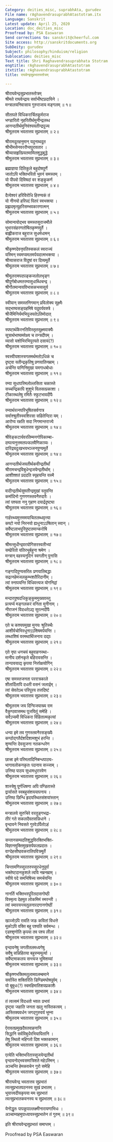 ```yaml
---
Category: deities_misc, suprabhAta, gurudev
File name: rAghavendrasuprabhAtastotram.itx
Language: Sanskrit
Latest update: April 25, 2020
Location: doc_deities_misc
Proofread by: PSA Easwaran
Send corrections to: sanskrit@cheerful.com
Site access: http://sanskritdocuments.org
SubDeity: gurudev
Subject: philosophy/hinduism/religion
Sublocation: deities_misc
Text title: Shri Raghavendrasuprabhata Stotram
engtitle: rAghavendrasuprabhAtastotram
itxtitle: rAghavendrasuprabhAtastotram
title: राघवेन्द्रसुप्रभातस्तोत्रम्

---
```

  
 श्रीराघवेन्द्रसुप्रभातस्तोत्रम्   
श्रीमते राघवेन्द्राय सर्वाभीष्टप्रदायिने ।  
मन्त्रालयनिवासाय गुरुराजाय मङ्गलम् ॥ १॥  
  
सीतापते विधिकरार्चितकूर्मराज  
भण्डारितो नृहरितीर्थमुनीन्द्रलब्ध  
आनन्दतीर्थमुनिवंश्ययतीन्द्रपूज्य  
श्रीमूलराम भवतात्तव सुप्रभातम् ॥ २॥  
  
श्रीरामदूतहनुमान् यदुनाथदूत  
     श्रीभीमसेनवररौप्यपुरावतार ।  
श्रीव्यासहृत्प्रियतमामितशुद्धबुद्धे  
     श्रीमूलराम भवतात्तव सुप्रभातम् ॥ ३॥  
  
ब्रह्माज्ञया दितिकुले बहुदोषपूर्णे  
     जातोऽपि भक्तिभरितो भुवनं समस्तम् ।  
यो पीपवो दिविषदां वर शङ्कुकर्ण  
     श्रीमूलराम भवतात्तव सुप्रभातम् ॥ ४॥  
  
दैत्येश्वरं हरिविरोधि हिरण्यकं तं  
     यो नीनयो हरिपदं पितरं स्वभक्त्या ।  
प्रह्लादमृत्युहरिसम्भवकारणात्मन्  
     श्रीमूलराम भवतात्तव सुप्रभातम् ॥ ५॥  
  
सोमान्वयोद्भव समस्तसुराजमौले  
     भूभारसंहरणतोषितकृष्णमूर्ते ।  
बाह्लीकराज बहुराज सुधर्मधामन्  
     श्रीमूलराम भवतात्तव सुप्रभातम् ॥ ६॥  
  
श्रीकृष्णदेवनृपतिस्सकलं स्वराज्यं  
     यस्मिन् स्वमप्यमलमर्पयदात्मभक्त्या ।  
श्रीव्यासराज विदुषां वर दिव्यमूर्ते  
     श्रीमूलराम भवतात्तव सुप्रभातम् ॥ ७॥  
  
श्रीमूलरामपदपङ्कजलोलभृङ्ग  
     श्रीपूर्णबोधमतरम्यसुधाब्धिचन्द्र ।  
श्रीगौतमान्वयविभासकभव्यसूर्य  
     श्रीमूलराम भवतात्तव सुप्रभातम् ॥ ८॥  
  
स्वीयान् समस्तनिगमान् प्रविलोक्य सूक्ष्मैः  
     सद्भाष्यसङ्ग्रहमिषे यदुवर्यवक्त्रे ।  
श्रीजैमिनिर्यमभिपूजयतेऽतिमोदात्  
     श्रीमूलराम भवतात्तव सुप्रभातम् ॥ ९॥  
  
स्पष्टार्थकैरनतिविस्तृतसूक्ष्मवाक्यैः  
     सूत्रार्थभाष्यमवेक्ष्य च तन्त्रदीपम् ।  
व्यासो यशोभिरभिपूरयते दसायं(?)  
     श्रीमूलराम भवतात्तव सुप्रभातम् ॥ १०॥  
  
स्वस्वीयशास्त्रगतमर्थमतोऽधिकं च  
     दृष्ट्वा यतीन्द्रकृतिषु प्रणयातिनम्राम् ।  
अर्चन्ति पाणिनिमुखा यमगाधबोधाः  
     श्रीमूलराम भवतात्तव सुप्रभातम् ॥ ११॥  
  
रम्या सुधापरिमलोल्लसिता चकास्ते  
     सच्चन्द्रिकापि शुशुभे विलसत्प्रकाशा ।  
टीकास्थलेषु रमितैः स्फुटभावदीपैः  
     श्रीमूलराम भवतात्तव सुप्रभातम् ॥ १२॥  
  
रम्यार्थरत्नपरिभूषितसर्वगात्र  
     सर्वाश्श्रुतीस्स्वशिरसा सहितेन्दिरा यम् ।  
आरोप्य रक्षति सदा निगमान्तराज्ये  
     श्रीमूलराम भवतात्तव सुप्रभातम् ॥ १४॥  
  
श्रीवेङ्कटार्यवरतिम्मनगोपिकाम्बा-  
     दम्पत्यनुत्तमतपःफलवैणिकाग्र्यः ।  
दारिद्र्यदुःखभयभञ्जनपुण्यमूर्ते  
     श्रीमूलराम भवतात्तव सुप्रभातम् ॥ १४॥  
  
आनन्दतीर्थजयतीर्थकवीन्द्रतीर्थां  
     श्रीरामचन्द्रविबुधेन्द्रजयेन्द्रतीर्थाम् ।  
आशीश्शतं प्रददति स्पृहयन्ति यस्मै  
     श्रीमूलराम भवतात्तव सुप्रभातम् ॥ १५॥  
  
वादीन्द्रतीर्थसुमतीन्द्रमूखां स्तुवन्ति  
     कर्मादिनो गुणगणस्तवनैरुदारैः ।  
त्वां पश्यता ननु गृहाण दयार्द्रदृष्ट्या  
     श्रीमूलराम भवतात्तव सुप्रभातम् ॥ १६॥  
  
गार्हस्थ्यमुत्तममयाचितलब्धवृत्त्या  
     कष्टो नयो निरनयो ह्यधुनाऽऽश्रितान् स्वान् ।  
सर्वेष्टलाभपुरिपुष्टतमान्करोषि  
     श्रीमूलराम भवतात्तव सुप्रभातम् ॥ १७॥  
  
श्रीमत्सुधीन्द्रवरयोगिसरस्वतीभ्यां  
     सम्प्रेरितो यतिरभूर्बहुना श्रमेण ।  
मन्त्रान् वहस्यनुदिनं स्वगतीन् पुनासि  
     श्रीमूलराम भवतात्तव सुप्रभातम् ॥ १८॥  
  
गङ्गादिपुण्यसरितः प्रणयातिबद्धाः  
     सद्रत्नहेमजलकुम्भशतैरिदानीम् ।  
त्वां स्नापयन्ति विधिवत्त्यज योगनिद्रां  
     श्रीमूलराम भवतात्तव सुप्रभातम् ॥ १९॥  
  
मन्दारपुष्पदधिकुङ्कुममुख्यवस्तु  
     प्रत्यर्प्य मङ्गलकरं वनिता मुनीनाम् ।  
नीराजनं विदधतेऽद्य सुरत्नदीपैः  
     श्रीमूलराम भवतात्तव सुप्रभातम् ॥ २०॥  
  
एते च कश्यपमुखा मुनयः श्रुतिस्थैः  
     आशीर्वचोभिरधुनाऽऽशिषमर्पयन्ति ।  
लब्धाशिषं वरमथार्थिजनाय दद्याः  
     श्रीमूलराम भवतात्तव सुप्रभातम् ॥ २१॥  
  
एते नृपा धनचयं बहुवाहनस्था-  
     मानीय दर्शनकृते बहिरावसन्ति ।  
तान्पावयाद्य कृपया निरपेक्षयोगिन्  
     श्रीमूलराम भवतात्तव सुप्रभातम् ॥ २२॥  
  
एषा समस्तजनता पररात्रकाले  
     शीतार्दितापि दधती वसनं जलार्द्रम् ।  
त्वां सेवतेऽथ परिपूरय तत्तदिष्टं  
     श्रीमूलराम भवतात्तव सुप्रभातम् ॥ २३॥  
  
श्रीमूलराम जय दिग्विजयाख्य राम  
     वैकुण्ठवासमथ पूजयितुं समेहि ।  
सर्वेऽप्यमी विधिकरा विहितात्मकृत्यां  
     श्रीमूलराम भवतात्तव सुप्रभातम् ॥ २४॥  
  
धन्या इमे तव गुणस्तवनैरसङ्ख्यैः  
     कण्ठोद्गतैर्दशदिशामशुभं हरन्ति ।  
शृण्वन्ति देवसुजना नतकन्धरेण  
     श्रीमूलराम भवतात्तव सुप्रभातम् ॥ २५॥  
  
छात्त्रा इमे परिमलादिनिबन्धपाठ्य-  
     भागावलोकनकृतः पठनाय सज्जाम् ।  
उत्तिष्ठ पाठय सुधामधुरारवेण  
     श्रीमूलराम भवतात्तव सुप्रभातम् ॥ २६॥  
  
शास्त्रेषु पूर्णधिषणा अपि पण्डितास्ते  
     द्वार्यासते स्वबहुसंशययापनाय ।  
उत्तिष्ठ छिन्धि हृदयस्थितसंशयांस्तान्  
     श्रीमूलराम भवतात्तव सुप्रभातम् ॥ २७॥  
  
मन्त्रालये सुरुचिरे वरतुङ्गभद्रा-  
     तीरं गते सकलदैवतसन्निधाने ।  
वृन्दावने निवसते गुरवेऽर्पितोऽहं  
     श्रीमूलराम भवतात्तव सुप्रभातम् ॥ २८॥  
  
सन्तानसम्पदतिशुद्धविरक्तिभक्ति-  
     विज्ञानमुक्तिमुखसर्पफलप्रदातः ।  
वाग्देहसौष्ठवकरातिपवित्रमूर्ते  
     श्रीमूलराम भवतात्तव सुप्रभातम् ॥ २९॥  
  
चिन्तामणिस्सुरतरुस्सुरधेनुपूर्वा  
     भक्तेष्टदानकुशले त्वयि नम्रनम्राम् ।  
स्वीये पदे समभिषिच्य समर्चयन्ति  
     श्रीमूलराम भवतात्तव सुप्रभातम् ॥ ३०॥  
  
नानर्ति भक्तिभरपूरितदासगोष्ठी  
     विस्मृत्य देहमुत लोकमिमं स्मरन्ती ।  
त्वां स्मारयन्त्यतुलनारदगानगोष्ठीं  
     श्रीमूलराम भवतात्तव सुप्रभातम् ॥ ३१॥  
  
खञ्जोऽपि रावति जडः कवितां विधत्ते  
     मूकोऽपि वक्ति बहु पश्यति सर्वमन्धः ।  
एडश्शृणोति कृपया तव पश्य लीलां  
     श्रीमूलराम भवतात्तव सुप्रभातम् ॥ ३२॥  
  
वृन्दावनेषु जगतीतलमध्यगेषु  
     सर्वेषु सन्निहितया बहुरम्यमूर्त्या ।  
सर्वेष्टमाकलय सन्त्यज भूमिशय्यां  
     श्रीमूलराम भवतात्तव सुप्रभातम् ॥ ३३॥  
  
श्रीकृष्णभक्तिमतुलामवलम्बमाने  
     सर्वास्ति शक्तिरिति डिण्डिमघोषपूर्वम् ।  
यो बूबुधः(?) स्वमहिमातिशयप्रकाशैः  
     श्रीमूलराम भवतात्तव सुप्रभातम् ॥ ३४॥  
  
तं त्वत्समं विदधतो भवतः प्रभावं  
     दृष्ट्वा जहाति जनता खलु नास्तिकत्वम् ।  
आस्तिक्यवर्धन जगद्गुरुवर्य भूम्ना  
     श्रीमूलराम भवतात्तव सुप्रभातम् ॥ ३५॥  
  
ऐरावतप्रमुखदैवतवाहनानि  
     सिद्धानि सर्वविबुधैरभियापितानि ।  
तेषु स्थितो महिगतो दिश भक्तकामान्  
     श्रीमूलराम भवतात्तव सुप्रभातम् ॥ ३६॥  
  
एत्येति भक्तिभरितास्सुजयेन्द्रतीर्था  
     वृन्दावनोद्भवसमात्रिशते महेऽस्मिन् ।  
अञ्चन्ति हेमकवचेन गुरो समेहि  
     श्रीमूलराम भवतात्तव सुप्रभातम् ॥ ३७॥  
  
श्रीराघवेन्द्र भवतात्तव सुप्रभातं  
     त्वत्सुप्रभातपठनस्य सुखं प्रभातम् ।  
भूयात्त्वदीयकृपया मम सुप्रभातं  
     त्वत्सुप्रभातकवनस्य च सुप्रभातम् ॥ ३८॥  
  
येनोद्धृतः पापकूपाल्लक्ष्मीनारायणाभिधः ।  
अञ्चाम्यहमुपाध्यायस्सुप्रभातेन तं गुरुम् ॥ ३९॥  
  
इति श्रीराघवेन्द्रसुप्रभातं समाप्तम् ।  
  
  
Proofread by PSA Easwaran   
  
